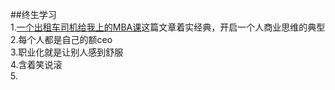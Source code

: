 ##终生学习    
1.[一个出租车司机给我上的MBA课](https://www.douban.com/group/topic/31681354/)这篇文章着实经典，开启一个人商业思维的典型     
2.每个人都是自己的额ceo    
3.职业化就是让别人感到舒服    
4.含着笑说滚        
5.
  
